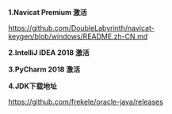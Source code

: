 **1.Navicat Premium 激活**

https://github.com/DoubleLabyrinth/navicat-keygen/blob/windows/README.zh-CN.md

**2.IntelliJ IDEA 2018 激活**


**3.PyCharm 2018 激活**


**4.JDK下载地址**

https://github.com/frekele/oracle-java/releases

